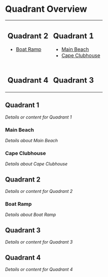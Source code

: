 # Quadrant Overview

<table>
  <tr>
    <td style="vertical-align: top;">
      <h2 id="quadrant-2">Quadrant 2</h2>
      <ul>
        <li><a href="#boat-ramp">Boat Ramp</a></li>
      </ul>
    </td>
    <td style="vertical-align: top;">
      <h2 id="quadrant-1">Quadrant 1</h2>
      <ul>
        <li><a href="#main-beach">Main Beach</a></li>
        <li><a href="#cape-clubhouse">Cape Clubhouse</a></li>
      </ul>
    </td>
  </tr>
  <tr>
    <td style="vertical-align: top;">
      <h2 id="quadrant-4">Quadrant 4</h2>
    </td>
    <td style="vertical-align: top;">
      <h2 id="quadrant-3">Quadrant 3</h2>
    </td>
  </tr>
</table>

## Quadrant 1
*Details or content for Quadrant 1*

### Main Beach
*Details about Main Beach*

### Cape Clubhouse
*Details about Cape Clubhouse*

## Quadrant 2
*Details or content for Quadrant 2*

### Boat Ramp
*Details about Boat Ramp*

## Quadrant 3
*Details or content for Quadrant 3*

## Quadrant 4
*Details or content for Quadrant 4*
